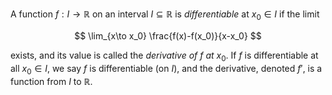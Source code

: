 A function $f: I \to \mathbb{R}$ on an interval $I \subseteq \mathbb{R}$ 
is *differentiable* at $x_0 \in I$ if the limit

$$
\lim_{x\to x_0} \frac{f(x)-f(x_0)}{x-x_0}
$$

exists, and its value is called the *derivative of $f$ at* $x_0$. If $f$ 
is differentiable at all $x_0 \in I$, we say $f$ is differentiable (on $I$), 
and the derivative, denoted $f'$, is a function from $I$ to $\mathbb R$.
